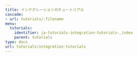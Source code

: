 ```yaml
---
title: インテグレーションのチュートリアル
cascade:
- url: tutorials/:filename
menu:
  tutorials:
    identifier: ja-tutorials-integration-tutorials-_index
    parent: tutorials
type: docs
url: tutorials/integration-tutorials
---
```


